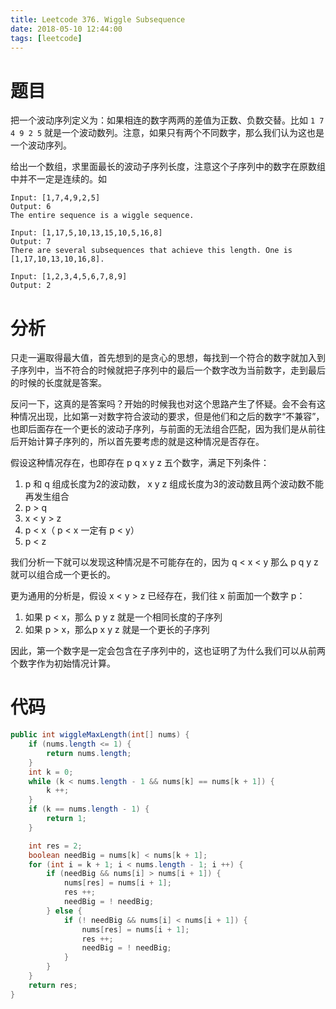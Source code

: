 ```yaml
---
title: Leetcode 376. Wiggle Subsequence
date: 2018-05-10 12:44:00
tags: [leetcode]
---
```


# 题目

把一个波动序列定义为：如果相连的数字两两的差值为正数、负数交替。比如  `1 7 4 9 2 5` 就是一个波动数列。注意，如果只有两个不同数字，那么我们认为这也是一个波动序列。

给出一个数组，求里面最长的波动子序列长度，注意这个子序列中的数字在原数组中并不一定是连续的。如

```
Input: [1,7,4,9,2,5]
Output: 6
The entire sequence is a wiggle sequence.

Input: [1,17,5,10,13,15,10,5,16,8]
Output: 7
There are several subsequences that achieve this length. One is [1,17,10,13,10,16,8].

Input: [1,2,3,4,5,6,7,8,9]
Output: 2
```

# 分析

只走一遍取得最大值，首先想到的是贪心的思想，每找到一个符合的数字就加入到子序列中，当不符合的时候就把子序列中的最后一个数字改为当前数字，走到最后的时候的长度就是答案。

反问一下，这真的是答案吗？开始的时候我也对这个思路产生了怀疑。会不会有这种情况出现，比如第一对数字符合波动的要求，但是他们和之后的数字“不兼容”，也即后面存在一个更长的波动子序列，与前面的无法组合匹配，因为我们是从前往后开始计算子序列的，所以首先要考虑的就是这种情况是否存在。

假设这种情况存在，也即存在 p q x y z 五个数字，满足下列条件：

1. p 和 q 组成长度为2的波动数， x y z 组成长度为3的波动数且两个波动数不能再发生组合
2. p > q
3. x \< y > z
4. p < x（ p < x 一定有 p < y）
5. p < z

我们分析一下就可以发现这种情况是不可能存在的，因为 q < x < y 那么 p q y z 就可以组合成一个更长的。

更为通用的分析是，假设 x \< y > z 已经存在，我们往 x 前面加一个数字 p：

1. 如果 p < x，那么 p y z 就是一个相同长度的子序列
2. 如果 p > x，那么p x y z 就是一个更长的子序列

因此，第一个数字是一定会包含在子序列中的，这也证明了为什么我们可以从前两个数字作为初始情况计算。

# 代码

```java
public int wiggleMaxLength(int[] nums) {
    if (nums.length <= 1) {
        return nums.length;
    }
    int k = 0;
    while (k < nums.length - 1 && nums[k] == nums[k + 1]) {
        k ++;
    }
    if (k == nums.length - 1) {
        return 1;
    }

    int res = 2;
    boolean needBig = nums[k] < nums[k + 1];
    for (int i = k + 1; i < nums.length - 1; i ++) {
        if (needBig && nums[i] > nums[i + 1]) {
            nums[res] = nums[i + 1];
            res ++;
            needBig = ! needBig;
        } else {
            if (! needBig && nums[i] < nums[i + 1]) {
                nums[res] = nums[i + 1];
                res ++;
                needBig = ! needBig;
            }
        }
    }
    return res;
}
```

